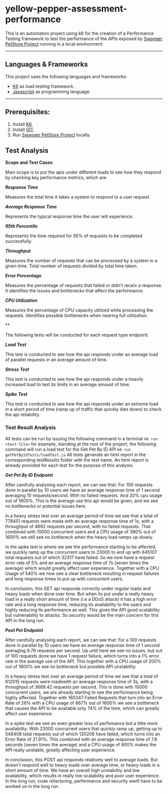 # yellow-pepper-assessment-performance

This is an automation project using k6 for the creation of a Performance Testing framework to test the performance of the APIs exposed by [Swagger PetStore Project](https://github.com/swagger-api/swagger-petstore) running in a local environment.

***

## Languages & Frameworks

This project uses the following languages and frameworks:

* [K6](https://k6.io/) as load testing framework.
* [Javascript](https://developer.mozilla.org/es/docs/Web/JavaScript) as programming language.

***

## Prerequisites:

1. Install [K6](https://k6.io/docs/get-started/installation/).
2. Install [GIT](https://git-scm.com).
3. Run [Swagger PetStore Project](https://github.com/swagger-api/swagger-petstore) locally.

## Test Analysis

**Scope and Test Cases**:

Main scope is to put the apis under different loads to see how they respond by checking key performance metrics, which are:

***Response Time***

Measures the total time it takes a system to respond to a user request.

***Average Response Time***

Represents the typical response time the user will experience.

***95th Percentile***

Represents the time required for 95% of requests to be completed successfully.

***Throughput***

Measures the number of requests that can be processed by a system in a given time.
Total number of requests divided by total time taken.

***Error Percentage***

Measures the percentage of requests that failed or didn't receiv a response. It identifies the issues and bottlenecks that affect the performance.

***CPU Utilization***

Measures the percentage of CPU capacity utilized while processing the requests. Identifies possible bottlenecks when nearing full utilization.

**

The following tests will be conducted for each request type endpoint:

***Load Test***

This test is conducted to see how the api responds under an average load of parallel requests in an average amount of time.

***Stress Test***

This test is conducted to see how the api responds under a heavily increased load to test its limits in an average amount of time.

***Spike Test***

This test is conducted to see how the api responds under an extreme load in a short period of time (ramp up of traffic that quickly dies down) to check the api reliability.


### **Test Result Analysis**

All tests can be run by issuing the following command in a terminal
`k6 run <test-file>` for example, standing at the root of the project, the following command will run a load test for the Get Pet By ID API `k6 run getPetByIdTests/loadTest.js`
All tests generate an html report in the corresponding testResults folder with the test name.
An html report is already provided for each test for the purpose of this analysis.

***Get Pet By ID Endpoint***

After carefully analysing each report, we can see that:
For 100 requests done in parallel by 10 users we have an average response time of 1 second averaging 10 requests/second. With no failed requests.
And 20% cpu usage out of 1600%.
This is the average use this api would be given, and we see no bottlenecks or potential issues here.

In a heavy stress test over an average period of time we see that a total of 778451 requests were made with an average response time of 1s, with a throughput of 4692 requests per second, with no failed requests. That combined with 10000 concurrent users and a CPU usage of 390% out of 1600% we still see no bottleneck when the heavy load ramps up slowly.

In the spike test is where we see the performance starting to be affected, we quickly ramp up the concurrent users to 23000 to end up with 645107 total requests out of which 32317 have failed. So we now have a request error rate of 5% and an average response time of 7s (seven times the average) which would greatly affect user experience. Together with a CPU Usage of 540% we now see a clear bottleneck resulting in request failures and long response times to put up with concurrent users.

In conclusion, this GET api responds correctly under regular loads and heavy loads when done over time. But when its put under a really heavy load in a really short amount of time (i.e a DDoS attack) it has a high error rate and a long response time, reducing its availability to the users and highly reducing its performance as well. This gives the API good scalability but vulnerability to attacks. So security would be the main concern for this API in the long run.

***Post Pet Endpoint***

After carefully analysing each report, we can see that:
For a 100 requests done in parallel by 10 users we have an average response time of 1 second averaging 9.79 requests per second. Up until here we see no issues, but out of 100 requests done we have 1 request failure, which turns into a 1% error rate in the average use of the API. This together with a CPU usage of 200% out of 1600% we see no bottleneck but possible API unstability.

In a heavy stress test over an average period of time we see that a total of 612015 requests were madewith an average response time of 3s, with a throughput of 3689.42 requests per second. This is done with 10000 concurrent users, we are already starting to see the performance being highly affected. Together with 160347 Failed Requests that turn into an Error Rate of 26% with a CPU usage of 667% out of 1600% we see a bottleneck that causes the API to be available only 74% of the time, which can greatly affect user experience.

In a spike test we see an even greater loss of perfomance but a little more availability. With 23000 concurrent users that quickly ramp up, getting up to 548408 total requests out of which 120206 have failed, which turns into an Error Rate of 21.91%. This combined with an average response time of 7.6 seconds (seven times the average) and a CPU usage of 900% makes the API really unstable, greatly affecting user experience.

In conclusion, this POST api responds relatively well to average loads. But doesn't respond well to heavy loads over average time, or heavy loads in a short amount of time. We have an overall high unstability and low availability, which results in really low scalability and poor user experience. In the long run, code refactoring, performance and security wwill have to be worked on in the long run.
